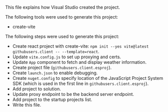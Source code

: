 This file explains how Visual Studio created the project.

The following tools were used to generate this project:
- create-vite

The following steps were used to generate this project:
- Create react project with create-vite: `npm init --yes vite@latest githubusers.client -- --template=react`.
- Update `vite.config.js` to set up proxying and certs.
- Update `App` component to fetch and display weather information.
- Create project file (`githubusers.client.esproj`).
- Create `launch.json` to enable debugging.
- Create `nuget.config` to specify location of the JavaScript Project System SDK (which is used in the first line in `githubusers.client.esproj`).
- Add project to solution.
- Update proxy endpoint to be the backend server endpoint.
- Add project to the startup projects list.
- Write this file.
